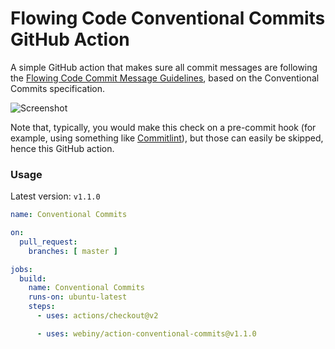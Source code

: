 # Flowing Code Conventional Commits GitHub Action

A simple GitHub action that makes sure all commit messages are following the [Flowing Code Commit Message Guidelines](https://github.com/FlowingCode/DevelopmentConventions/blob/main/conventional-commits.md), 
based on the Conventional Commits specification.

![Screenshot](/docs/screenshot.png)

Note that, typically, you would make this check on a pre-commit hook (for example, using something like [Commitlint](https://commitlint.js.org/)), but those can easily be skipped, hence this GitHub action.


### Usage
Latest version: `v1.1.0`

```yml
name: Conventional Commits

on:
  pull_request:
    branches: [ master ]

jobs:
  build:
    name: Conventional Commits
    runs-on: ubuntu-latest
    steps:
      - uses: actions/checkout@v2

      - uses: webiny/action-conventional-commits@v1.1.0
```
